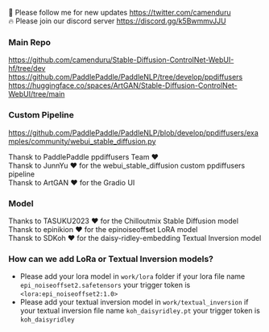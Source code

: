 🐣 Please follow me for new updates https://twitter.com/camenduru <br />
🔥 Please join our discord server https://discord.gg/k5BwmmvJJU <br />

### Main Repo
https://github.com/camenduru/Stable-Diffusion-ControlNet-WebUI-hf/tree/dev <br />
https://github.com/PaddlePaddle/PaddleNLP/tree/develop/ppdiffusers <br />
https://huggingface.co/spaces/ArtGAN/Stable-Diffusion-ControlNet-WebUI/tree/main <br />

### Custom Pipeline
https://github.com/PaddlePaddle/PaddleNLP/blob/develop/ppdiffusers/examples/community/webui_stable_diffusion.py <br />

Thansk to PaddlePaddle ppdiffusers Team ❤ <br />
Thansk to JunnYu ❤ for the webui_stable_diffusion custom ppdiffusers pipeline <br />
Thansk to ArtGAN ❤ for the Gradio UI <br />

### Model
Thanks to TASUKU2023 ❤ for the Chilloutmix Stable Diffusion model <br />
Thansk to epinikion ❤ for the epinoiseoffset LoRA model <br />
Thansk to SDKoh ❤ for the daisy-ridley-embedding Textual Inversion model <br />

### How can we add LoRa or Textual Inversion models?
- Please add your lora model in `work/lora` folder if your lora file name `epi_noiseoffset2.safetensors` your trigger token is `<lora:epi_noiseoffset2:1.0>`
- Please add your textual inversion model in `work/textual_inversion` if your textual inversion file name `koh_daisyridley.pt` your trigger token is `koh_daisyridley`
